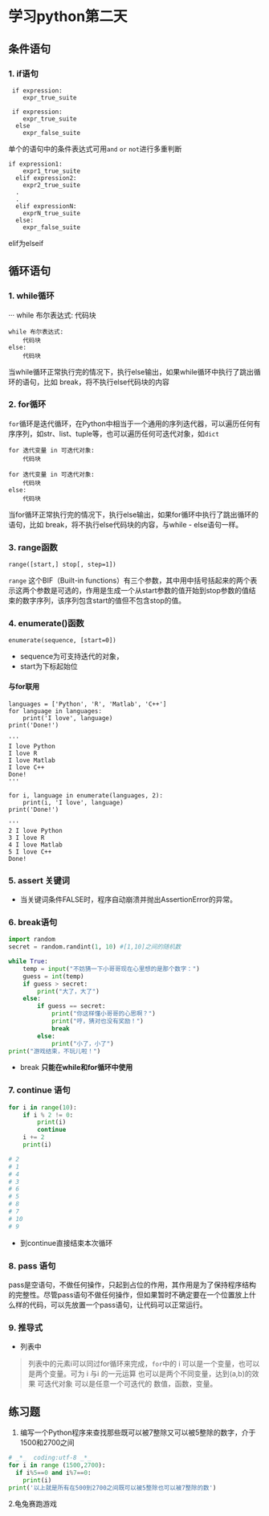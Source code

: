 # 学习python第二天
## 条件语句
###  1. if语句
```
 if expression:   
    expr_true_suite
```
```
 if expression:    
    expr_true_suite 
  else    
    expr_false_suite
```
单个的语句中的条件表达式可用`and` `or` `not`进行多重判断
```
if expression1:    
    expr1_true_suite 
  elif expression2:    
    expr2_true_suite    
  .    
  . 
  elif expressionN:    
    exprN_true_suite 
  else:    
    expr_false_suite
```
elif为elseif
## 循环语句
###  1. while循环
···
while 布尔表达式:
    代码块
```
while 布尔表达式:
    代码块
else:
    代码块
```
当while循环正常执行完的情况下，执行else输出，如果while循环中执行了跳出循环的语句，比如 break，将不执行else代码块的内容
###  2. for循环
`for`循环是迭代循环，在Python中相当于一个通用的序列迭代器，可以遍历任何有序序列，如str、list、tuple等，也可以遍历任何可迭代对象，如`dict`
```
for 迭代变量 in 可迭代对象:
    代码块
```

```
for 迭代变量 in 可迭代对象:
    代码块
else:
    代码块
```
当for循环正常执行完的情况下，执行else输出，如果for循环中执行了跳出循环的语句，比如 break，将不执行else代码块的内容，与while - else语句一样。
###  3. range函数
`range([start,] stop[, step=1])`

`range` 这个BIF（Built-in functions）有三个参数，其中用中括号括起来的两个表示这两个参数是可选的，作用是生成一个从start参数的值开始到stop参数的值结束的数字序列，该序列包含start的值但不包含stop的值。
###  4.  enumerate()函数
`enumerate(sequence, [start=0])`
* sequence为可支持迭代的对象，
* start为下标起始位
####  与for联用
```
languages = ['Python', 'R', 'Matlab', 'C++']
for language in languages:
    print('I love', language)
print('Done!')

'''
I love Python
I love R
I love Matlab
I love C++
Done!
'''

for i, language in enumerate(languages, 2):
    print(i, 'I love', language)
print('Done!')

'''
2 I love Python
3 I love R
4 I love Matlab
5 I love C++
Done!
```
###  5. assert 关键词
* 当关键词条件FALSE时，程序自动崩溃并抛出AssertionError的异常。
###  6. break语句
```python
import random
secret = random.randint(1, 10) #[1,10]之间的随机数

while True:
    temp = input("不妨猜一下小哥哥现在心里想的是那个数字：")
    guess = int(temp)
    if guess > secret:
        print("大了，大了")
    else:
        if guess == secret:
            print("你这样懂小哥哥的心思啊？")
            print("哼，猜对也没有奖励！")
            break
        else:
            print("小了，小了")
print("游戏结束，不玩儿啦！")
```
* break **只能在while和for循环中使用**

###  7. continue 语句
```python
for i in range(10):
    if i % 2 != 0:
        print(i)
        continue
    i += 2
    print(i)

# 2
# 1
# 4
# 3
# 6
# 5
# 8
# 7
# 10
# 9
```
* 到continue直接结束本次循环
###  8. pass 语句
pass是空语句，不做任何操作，只起到占位的作用，其作用是为了保持程序结构的完整性。尽管pass语句不做任何操作，但如果暂时不确定要在一个位置放上什么样的代码，可以先放置一个pass语句，让代码可以正常运行。

###  9. 推导式
* 列表中 
>列表中的元素i可以同过for循环来完成，`for`中的 i 可以是一个变量，也可以是两个变量。可为 i 与i 的一元运算 也可以是两个不同变量，达到(a,b)的效果
>可迭代对象 可以是任意一个可迭代的 数值，函数，变量。


##  练习题
1. 编写一个Python程序来查找那些既可以被7整除又可以被5整除的数字，介于1500和2700之间
```python
# _*_  coding:utf-8 _*_
for i in range (1500,2700):
  if i%5==0 and i%7==0:
    print(i)
print('以上就是所有在500到2700之间既可以被5整除也可以被7整除的数')
```

2.龟兔赛跑游戏

